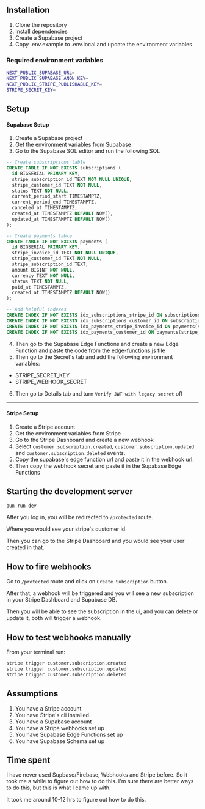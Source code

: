 ## Installation

1. Clone the repository
2. Install dependencies
3. Create a Supabase project
4. Copy .env.example to .env.local and update the environment variables

### Required environment variables

```bash
NEXT_PUBLIC_SUPABASE_URL=
NEXT_PUBLIC_SUPABASE_ANON_KEY=
NEXT_PUBLIC_STRIPE_PUBLISHABLE_KEY=
STRIPE_SECRET_KEY=
```

## Setup

#### Supabase Setup

1. Create a Supabase project
2. Get the environment variables from Supabase
3. Go to the Supabase SQL editor and run the following SQL

```sql
-- Create subscriptions table
CREATE TABLE IF NOT EXISTS subscriptions (
  id BIGSERIAL PRIMARY KEY,
  stripe_subscription_id TEXT NOT NULL UNIQUE,
  stripe_customer_id TEXT NOT NULL,
  status TEXT NOT NULL,
  current_period_start TIMESTAMPTZ,
  current_period_end TIMESTAMPTZ,
  canceled_at TIMESTAMPTZ,
  created_at TIMESTAMPTZ DEFAULT NOW(),
  updated_at TIMESTAMPTZ DEFAULT NOW()
);

-- Create payments table
CREATE TABLE IF NOT EXISTS payments (
  id BIGSERIAL PRIMARY KEY,
  stripe_invoice_id TEXT NOT NULL UNIQUE,
  stripe_customer_id TEXT NOT NULL,
  stripe_subscription_id TEXT,
  amount BIGINT NOT NULL,
  currency TEXT NOT NULL,
  status TEXT NOT NULL,
  paid_at TIMESTAMPTZ,
  created_at TIMESTAMPTZ DEFAULT NOW()
);

-- Add helpful indexes
CREATE INDEX IF NOT EXISTS idx_subscriptions_stripe_id ON subscriptions(stripe_subscription_id);
CREATE INDEX IF NOT EXISTS idx_subscriptions_customer_id ON subscriptions(stripe_customer_id);
CREATE INDEX IF NOT EXISTS idx_payments_stripe_invoice_id ON payments(stripe_invoice_id);
CREATE INDEX IF NOT EXISTS idx_payments_customer_id ON payments(stripe_customer_id);
```

4. Then go to the Supabase Edge Functions and create a new Edge Function and paste the code from the [edge-functions.js](edge-functions.js) file
5. Then go to the Secret's tab and add the following environment variables:

- STRIPE_SECRET_KEY
- STRIPE_WEBHOOK_SECRET

6. Then go to Details tab and turn `Verify JWT with legacy secret` off

---

#### Stripe Setup

1. Create a Stripe account
2. Get the environment variables from Stripe
3. Go to the Stripe Dashboard and create a new webhook
4. Select `customer.subscription.created`, `customer.subscription.updated` and `customer.subscription.deleted` events.
5. Copy the supabase's edge function url and paste it in the webhook url.
6. Then copy the webhook secret and paste it in the Supabase Edge Functions

## Starting the development server

```bash
bun run dev
```

After you log in, you will be redirected to `/protected` route.

Where you would see your stripe's customer id.

Then you can go to the Stripe Dashboard and you would see your user created in that.

## How to fire webhooks

Go to `/protected` route and click on `Create Subscription` button.

After that, a webhook will be triggered and you will see a new subscription in your Stripe Dashboard and Supabase DB.

Then you will be able to see the subscription in the ui, and you can delete or update it, both will trigger a webhook.

## How to test webhooks manually

From your terminal run:

```bash
stripe trigger customer.subscription.created
stripe trigger customer.subscription.updated
stripe trigger customer.subscription.deleted
```

## Assumptions

1. You have a Stripe account
2. You have Stripe's cli installed.
3. You have a Supabase account
4. You have a Stripe webhooks set up
5. You have Supabase Edge Functions set up
6. You have Supabase Schema set up

## Time spent

I have never used Supbase/Firebase, Webhooks and Stripe before. So it took me a while to figure out how to do this. I'm sure there are better ways to do this, but this is what I came up with.

It took me around 10-12 hrs to figure out how to do this.
